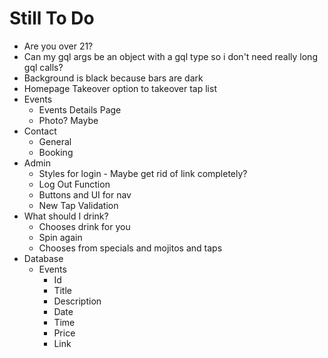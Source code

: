 # Still To Do
- Are you over 21?
- Can my gql args be an object with a gql type so i don't need really long gql calls?
- Background is black because bars are dark
- Homepage Takeover option to takeover tap list
- Events
    - Events Details Page
    - Photo? Maybe
- Contact
    - General
    - Booking
- Admin
    - Styles for login - Maybe get rid of link completely?
    - Log Out Function
    - Buttons and UI for nav
    - New Tap Validation
- What should I drink?
    - Chooses drink for you
    - Spin again
    - Chooses from specials and mojitos and taps
- Database
    - Events
        - Id
        - Title
        - Description
        - Date
        - Time
        - Price
        - Link